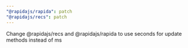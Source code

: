 ```yaml
---
"@rapidajs/rapida": patch
"@rapidajs/recs": patch
---
```


Change @rapidajs/recs and @rapidajs/rapida to use seconds for update methods instead of ms
